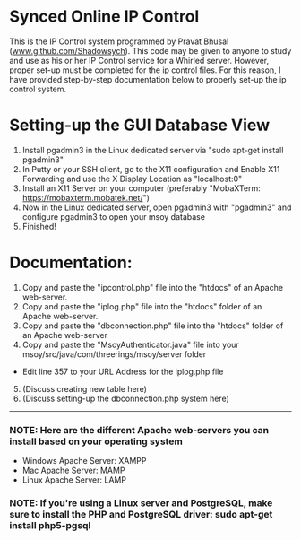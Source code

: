 # Synced Online IP Control
This is the IP Control system programmed by Pravat Bhusal (www.github.com/Shadowsych). This code may be given to anyone to study and use as his or her IP Control service for a Whirled server. However, proper set-up must be completed for the ip control files. For this reason, I have provided step-by-step documentation below to properly set-up the ip control system.

# Setting-up the GUI Database View
1. Install pgadmin3 in the Linux dedicated server via "sudo apt-get install pgadmin3"  
2. In Putty or your SSH client, go to the X11 configuration and Enable X11 Forwarding and use the X Display Location as "localhost:0"  
3. Install an X11 Server on your computer (preferably "MobaXTerm: https://mobaxterm.mobatek.net/")  
4. Now in the Linux dedicated server, open pgadmin3 with "pgadmin3" and configure pgadmin3 to open your msoy database  
5. Finished!  

# Documentation:
1. Copy and paste the "ipcontrol.php" file into the "htdocs" of an Apache web-server.  
2. Copy and paste the "iplog.php" file into the "htdocs" folder of an Apache web-server.  
3. Copy and paste the "dbconnection.php" file into the "htdocs" folder of an Apache web-server  
4. Copy and paste the "MsoyAuthenticator.java" file into your msoy/src/java/com/threerings/msoy/server folder 
- Edit line 357 to your URL Address for the iplog.php file 
5. (Discuss creating new table here)  
6. (Discuss setting-up the dbconnection.php system here)  
-----------------------------------------------------------------------------------------------
### NOTE: Here are the different Apache web-servers you can install based on your operating system
- Windows Apache Server: XAMPP
- Mac Apache Server: MAMP
- Linux Apache Server: LAMP

### NOTE: If you're using a Linux server and PostgreSQL, make sure to install the PHP and PostgreSQL driver: sudo apt-get install php5-pgsql